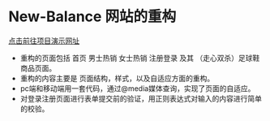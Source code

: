 # New-Balance 网站的重构
[点击前往项目演示网址](https://www.404error.top/NewBalance)

* 重构的页面包括 首页 男士热销 女士热销  注册登录 及其 （走心双杀）足球鞋商品页面。
* 重构的内容主要是 页面结构，样式，以及自适应方面的重构。
* pc端和移动端用一套代码，通过@media媒体查询，实现了页面的自适应。
* 对登录注册页面进行表单提交前的验证，用正则表达式对输入的内容进行简单的校验。